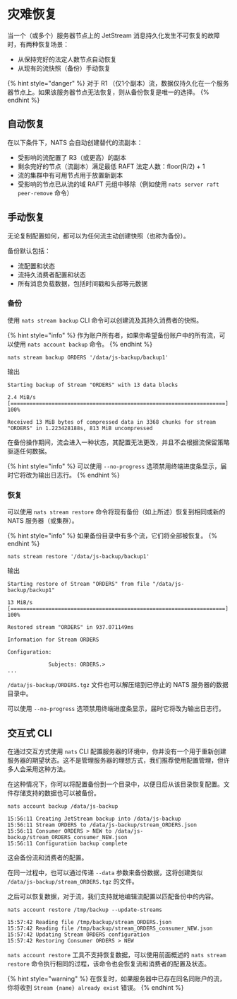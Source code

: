 # 灾难恢复

当一个（或多个）服务器节点上的 JetStream 消息持久化发生不可恢复的故障时，有两种恢复场景：

* 从保持完好的法定人数节点自动恢复
* 从现有的流快照（备份）手动恢复

{% hint style="danger" %}
对于 R1 （仅1个副本）流，数据仅持久化在一个服务器节点上。如果该服务器节点无法恢复，则从备份恢复是唯一的选择。
{% endhint %}

## 自动恢复

在以下条件下，NATS 会自动创建替代的流副本：

* 受影响的流配置了 R3（或更高）的副本
* 剩余完好的节点（流副本）满足最低 RAFT 法定人数：floor(R/2) + 1
* 流的集群中有可用节点用于放置新副本
* 受影响的节点已从流的域 RAFT 元组中移除（例如使用 `nats server raft peer-remove` 命令）

## 手动恢复

无论复制配置如何，都可以为任何流主动创建快照（也称为备份）。

备份默认包括：

* 流配置和状态
* 流持久消费者配置和状态
* 所有消息负载数据，包括时间戳和头部等元数据

### 备份

使用 `nats stream backup` CLI 命令可以创建流及其持久消费者的快照。

{% hint style="info" %}
作为账户所有者，如果你希望备份账户中的所有流，可以使用 `nats account backup` 命令。
{% endhint %}

```shell
nats stream backup ORDERS '/data/js-backup/backup1'
```
输出
```text
Starting backup of Stream "ORDERS" with 13 data blocks

2.4 MiB/s [====================================================================] 100%

Received 13 MiB bytes of compressed data in 3368 chunks for stream "ORDERS" in 1.223428188s, 813 MiB uncompressed
```

在备份操作期间，流会进入一种状态，其配置无法更改，并且不会根据流保留策略驱逐任何数据。

{% hint style="info" %}
可以使用 `--no-progress` 选项禁用终端进度条显示，届时它将改为输出日志行。
{% endhint %}

### 恢复

可以使用 `nats stream restore` 命令将现有备份（如上所述）恢复到相同或新的 NATS 服务器（或集群）。

{% hint style="info" %}
如果备份目录中有多个流，它们将全部被恢复。
{% endhint %}

```shell
nats stream restore '/data/js-backup/backup1'
```
输出
```text
Starting restore of Stream "ORDERS" from file "/data/js-backup/backup1"

13 MiB/s [====================================================================] 100%

Restored stream "ORDERS" in 937.071149ms

Information for Stream ORDERS

Configuration:

             Subjects: ORDERS.>
...
```

`/data/js-backup/ORDERS.tgz` 文件也可以解压缩到已停止的 NATS 服务器的数据目录中。

可以使用 `--no-progress` 选项禁用终端进度条显示，届时它将改为输出日志行。

## 交互式 CLI

在通过交互方式使用 `nats` CLI 配置服务器的环境中，你并没有一个用于重新创建服务器的期望状态。这不是管理服务器的理想方式，我们推荐使用配置管理，但许多人会采用这种方法。

在这种情况下，你可以将配置备份到一个目录中，以便日后从该目录恢复配置。文件存储支持的数据也可以被备份。

```shell
nats account backup /data/js-backup
```
```text
15:56:11 Creating JetStream backup into /data/js-backup
15:56:11 Stream ORDERS to /data/js-backup/stream_ORDERS.json
15:56:11 Consumer ORDERS > NEW to /data/js-backup/stream_ORDERS_consumer_NEW.json
15:56:11 Configuration backup complete
```

这会备份流和消费者的配置。

在同一过程中，也可以通过传递 `--data` 参数来备份数据，这将创建类似 `/data/js-backup/stream_ORDERS.tgz` 的文件。

之后可以恢复数据，对于流，我们支持就地编辑流配置以匹配备份中的内容。

```shell
nats account restore /tmp/backup --update-streams
```
```text
15:57:42 Reading file /tmp/backup/stream_ORDERS.json
15:57:42 Reading file /tmp/backup/stream_ORDERS_consumer_NEW.json
15:57:42 Updating Stream ORDERS configuration
15:57:42 Restoring Consumer ORDERS > NEW
```

`nats account restore` 工具不支持恢复数据，可以使用前面概述的 `nats stream restore` 命令执行相同的过程，该命令也会恢复流和消费者的配置及状态。

{% hint style="warning" %}
在恢复时，如果服务器中已存在同名同账户的流，你将收到 `Stream {name} already exist` 错误。
{% endhint %}